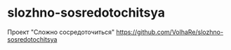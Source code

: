 # slozhno-sosredotochitsya
Проект "Сложно сосредоточиться"
https://github.com/VolhaRe/slozhno-sosredotochitsya

